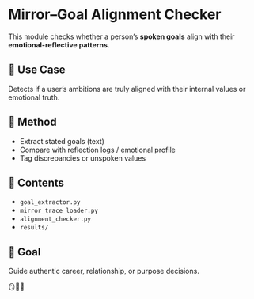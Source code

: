 # Mirror–Goal Alignment Checker

This module checks whether a person’s **spoken goals** align with their **emotional-reflective patterns**.

## 🎯 Use Case
Detects if a user’s ambitions are truly aligned with their internal values or emotional truth.

## 🧪 Method
- Extract stated goals (text)
- Compare with reflection logs / emotional profile
- Tag discrepancies or unspoken values

## 📂 Contents
- `goal_extractor.py`
- `mirror_trace_loader.py`
- `alignment_checker.py`
- `results/`

## 📌 Goal
Guide authentic career, relationship, or purpose decisions.

🪞🎯💭
